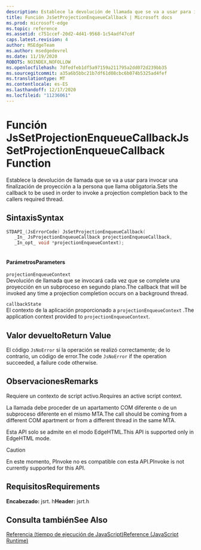 ```yaml
---
description: Establece la devolución de llamada que se va a usar para invocar una finalización de proyección a la persona que llama obligatoria.
title: Función JsSetProjectionEnqueueCallback | Microsoft docs
ms.prod: microsoft-edge
ms.topic: reference
ms.assetid: c751ccef-20d2-4d41-9568-1c54adf47cdf
caps.latest.revision: 4
author: MSEdgeTeam
ms.author: msedgedevrel
ms.date: 11/19/2020
ROBOTS: NOINDEX,NOFOLLOW
ms.openlocfilehash: 7dfedfeb1df5a97159a211795a2dd072d239bb35
ms.sourcegitcommit: a35a6b5bbc21b7df61d08cbc6b074b5325ad4fef
ms.translationtype: MT
ms.contentlocale: es-ES
ms.lasthandoff: 12/17/2020
ms.locfileid: "11236061"
---
```

# <span data-ttu-id="d1349-103">Función JsSetProjectionEnqueueCallback</span><span class="sxs-lookup"><span data-stu-id="d1349-103">JsSetProjectionEnqueueCallback Function</span></span>

<span data-ttu-id="d1349-104">Establece la devolución de llamada que se va a usar para invocar una finalización de proyección a la persona que llama obligatoria.</span><span class="sxs-lookup"><span data-stu-id="d1349-104">Sets the callback to be used in order to invoke a projection completion back to the callers required thread.</span></span>  
  
## <span data-ttu-id="d1349-105">Sintaxis</span><span class="sxs-lookup"><span data-stu-id="d1349-105">Syntax</span></span>  
  
```cpp  
STDAPI_(JsErrorCode) JsSetProjectionEnqueueCallback(  
   _In_ JsProjectionEnqueueCallback projectionEnqueueCallback,  
   _In_opt_ void *projectionEnqueueContext);  
  
```  
  
#### <span data-ttu-id="d1349-106">Parámetros</span><span class="sxs-lookup"><span data-stu-id="d1349-106">Parameters</span></span>  
 `projectionEnqueueContext`  
 <span data-ttu-id="d1349-107">Devolución de llamada que se invocará cada vez que se complete una proyección en un subproceso en segundo plano.</span><span class="sxs-lookup"><span data-stu-id="d1349-107">The callback that will be invoked any time a projection completion occurs on a background thread.</span></span>  
  
 `callbackState`  
 <span data-ttu-id="d1349-108">El contexto de la aplicación proporcionado a `projectionEnqueueContext` .</span><span class="sxs-lookup"><span data-stu-id="d1349-108">The application context provided to `projectionEnqueueContext`.</span></span>  
  
## <span data-ttu-id="d1349-109">Valor devuelto</span><span class="sxs-lookup"><span data-stu-id="d1349-109">Return Value</span></span>  
 <span data-ttu-id="d1349-110">El código `JsNoError` si la operación se realizó correctamente; de lo contrario, un código de error.</span><span class="sxs-lookup"><span data-stu-id="d1349-110">The code `JsNoError` if the operation succeeded, a failure code otherwise.</span></span>  
  
## <span data-ttu-id="d1349-111">Observaciones</span><span class="sxs-lookup"><span data-stu-id="d1349-111">Remarks</span></span>  
 <span data-ttu-id="d1349-112">Requiere un contexto de script activo.</span><span class="sxs-lookup"><span data-stu-id="d1349-112">Requires an active script context.</span></span>  
  
 <span data-ttu-id="d1349-113">La llamada debe proceder de un apartamento COM diferente o de un subproceso diferente en el mismo MTA.</span><span class="sxs-lookup"><span data-stu-id="d1349-113">The call should be coming from a different COM apartment or from a different thread in the same MTA.</span></span>  
  
 <span data-ttu-id="d1349-114">Esta API solo se admite en el modo EdgeHTML.</span><span class="sxs-lookup"><span data-stu-id="d1349-114">This API is supported only in EdgeHTML mode.</span></span>  
  
> [!CAUTION]
>  <span data-ttu-id="d1349-115">En este momento, PInvoke no es compatible con esta API.</span><span class="sxs-lookup"><span data-stu-id="d1349-115">PInvoke is not currently supported for this API.</span></span>  
  
## <span data-ttu-id="d1349-116">Requisitos</span><span class="sxs-lookup"><span data-stu-id="d1349-116">Requirements</span></span>  
 <span data-ttu-id="d1349-117">**Encabezado:** jsrt. h</span><span class="sxs-lookup"><span data-stu-id="d1349-117">**Header:** jsrt.h</span></span>  
  
## <span data-ttu-id="d1349-118">Consulta también</span><span class="sxs-lookup"><span data-stu-id="d1349-118">See Also</span></span>  
 [<span data-ttu-id="d1349-119">Referencia (tiempo de ejecución de JavaScript)</span><span class="sxs-lookup"><span data-stu-id="d1349-119">Reference (JavaScript Runtime)</span></span>](../chakra-hosting/reference-javascript-runtime.md)

